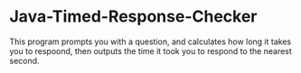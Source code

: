 # Java-Timed-Response-Checker
This program prompts you with a question, and calculates how long it takes you to respoond, then outputs the time it took you to respond to the nearest second.
